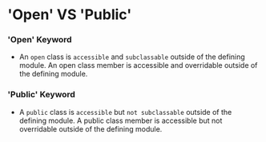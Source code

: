 # 'Open' VS 'Public'


### 'Open' Keyword

* An ```open``` class is ```accessible``` and ```subclassable``` outside of the defining module. An open class member is accessible and overridable outside of the defining module.

### 'Public' Keyword

* A ```public``` class is ```accessible``` but ```not subclassable``` outside of the defining module. A public class member is accessible but not overridable outside of the defining module.